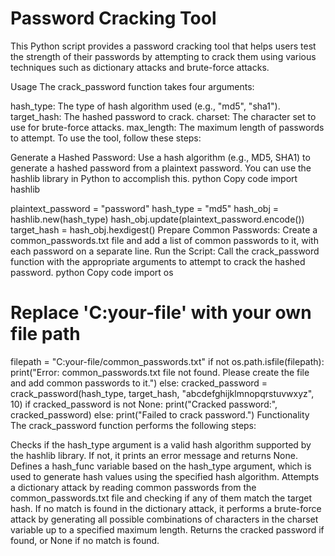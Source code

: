 # Password Cracking Tool
This Python script provides a password cracking tool that helps users test the strength of their passwords by attempting to crack them using various techniques such as dictionary attacks and brute-force attacks.

Usage
The crack_password function takes four arguments:

hash_type: The type of hash algorithm used (e.g., "md5", "sha1").
target_hash: The hashed password to crack.
charset: The character set to use for brute-force attacks.
max_length: The maximum length of passwords to attempt.
To use the tool, follow these steps:

Generate a Hashed Password: Use a hash algorithm (e.g., MD5, SHA1) to generate a hashed password from a plaintext password. You can use the hashlib library in Python to accomplish this.
python
Copy code
import hashlib

plaintext_password = "password"
hash_type = "md5"
hash_obj = hashlib.new(hash_type)
hash_obj.update(plaintext_password.encode())
target_hash = hash_obj.hexdigest()
Prepare Common Passwords: Create a common_passwords.txt file and add a list of common passwords to it, with each password on a separate line.
Run the Script: Call the crack_password function with the appropriate arguments to attempt to crack the hashed password.
python
Copy code
import os

# Replace 'C:your-file' with your own file path
filepath = "C:your-file/common_passwords.txt"
if not os.path.isfile(filepath):
    print("Error: common_passwords.txt file not found. Please create the file and add common passwords to it.")
else:
    cracked_password = crack_password(hash_type, target_hash, "abcdefghijklmnopqrstuvwxyz", 10)
    if cracked_password is not None:
        print("Cracked password:", cracked_password)
    else:
        print("Failed to crack password.")
Functionality
The crack_password function performs the following steps:

Checks if the hash_type argument is a valid hash algorithm supported by the hashlib library. If not, it prints an error message and returns None.
Defines a hash_func variable based on the hash_type argument, which is used to generate hash values using the specified hash algorithm.
Attempts a dictionary attack by reading common passwords from the common_passwords.txt file and checking if any of them match the target hash.
If no match is found in the dictionary attack, it performs a brute-force attack by generating all possible combinations of characters in the charset variable up to a specified maximum length.
Returns the cracked password if found, or None if no match is found.
